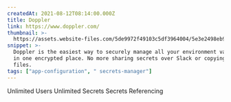 ```yaml
---
createdAt: 2021-08-12T08:14:00.000Z
title: Doppler
link: https://www.doppler.com/
thumbnail: >-
  https://assets.website-files.com/5de9972f49103c5df3964004/5e3e2498eb91df210e644de2_color_256x256.png
snippet: >-
  Doppler is the easiest way to securely manage all your environment variables
  in one encrypted place. No more sharing secrets over Slack or copying .env
  files.
tags: ["app-configuration", " secrets-manager"]
---
```

Unlimited Users
Unlimited Secrets
Secrets Referencing